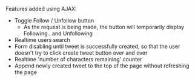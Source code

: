 Features added using AJAX:
- Toggle Follow / Unfollow button
  - As the request is being made, the button will temporarily display
  Following.. and Unfollowing
- Realtime users search
- Form disabling until tweet is successfully created, so that the user
doesn't try to click create tweet button over and over
- Realtime 'number of characters remaining' counter
- Append newly created tweet to the top of the page without refreshing the
page
